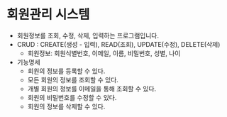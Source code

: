 
# 회원관리 시스템

- 회원정보를 조회, 수정, 삭제, 입력하는 프로그램입니다.
- CRUD : CREATE(생성 - 입력), READ(조회), UPDATE(수정), DELETE(삭제)
    - 회원정보: 회원식별번호, 이메일, 이름, 비밀번호, 성별, 나이
- 기능명세
    - 회원의 정보를 등록할 수 있다.
    - 모든 회원의 정보를 조회할 수 있다.
    - 개별 회원의 정보를 이메일을 통해 조회할 수 있다.
    - 회원의 비밀번호를 수정할 수 있다.
    - 회원의 정보를 삭제할 수 있다.